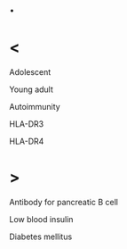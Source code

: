 # .

# <

Adolescent

Young adult

Autoimmunity

HLA-DR3

HLA-DR4

# >

Antibody for pancreatic B cell

Low blood insulin

Diabetes mellitus
